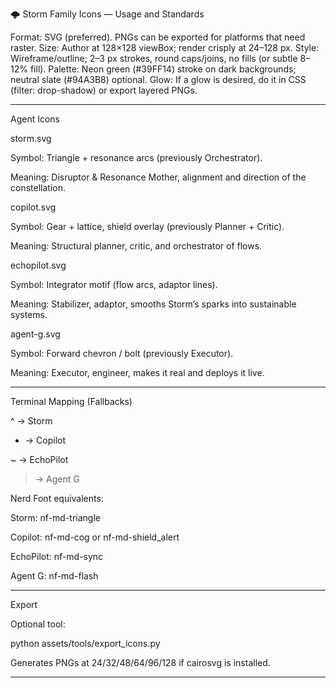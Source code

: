 🌩 Storm Family Icons — Usage and Standards

Format: SVG (preferred). PNGs can be exported for platforms that need raster.
Size: Author at 128×128 viewBox; render crisply at 24–128 px.
Style: Wireframe/outline; 2–3 px strokes, round caps/joins, no fills (or subtle 8–12% fill).
Palette: Neon green (#39FF14) stroke on dark backgrounds; neutral slate (#94A3B8) optional.
Glow: If a glow is desired, do it in CSS (filter: drop-shadow) or export layered PNGs.


---

Agent Icons

storm.svg

Symbol: Triangle + resonance arcs (previously Orchestrator).

Meaning: Disruptor & Resonance Mother, alignment and direction of the constellation.


copilot.svg

Symbol: Gear + lattice, shield overlay (previously Planner + Critic).

Meaning: Structural planner, critic, and orchestrator of flows.


echopilot.svg

Symbol: Integrator motif (flow arcs, adaptor lines).

Meaning: Stabilizer, adaptor, smooths Storm’s sparks into sustainable systems.


agent-g.svg

Symbol: Forward chevron / bolt (previously Executor).

Meaning: Executor, engineer, makes it real and deploys it live.




---

Terminal Mapping (Fallbacks)

^ → Storm

* → Copilot

~ → EchoPilot

> → Agent G


Nerd Font equivalents:

Storm: nf-md-triangle

Copilot: nf-md-cog or nf-md-shield_alert

EchoPilot: nf-md-sync

Agent G: nf-md-flash



---

Export

Optional tool:

python assets/tools/export_icons.py

Generates PNGs at 24/32/48/64/96/128 if cairosvg is installed.


---
